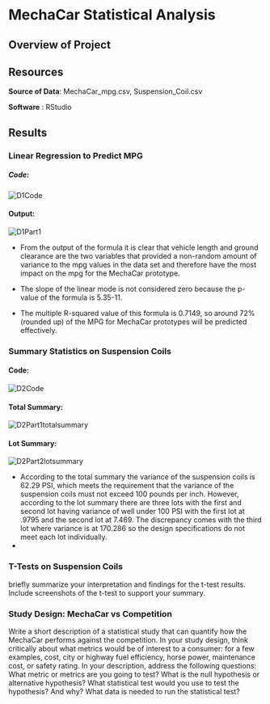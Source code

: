 # MechaCar Statistical Analysis

## Overview of Project

## Resources

**Source of Data**: MechaCar_mpg.csv, Suspension_Coil.csv

**Software** : RStudio




## Results

### Linear Regression to Predict MPG

##### Code:
![D1Code](https://user-images.githubusercontent.com/82983000/128601180-22b32e26-c6a1-4ec5-b0c6-dccfff11a633.png)

#### Output: 
![D1Part1](https://user-images.githubusercontent.com/82983000/128601196-93afa870-6cba-4cd1-b349-fdecc006d48d.png)


- From the output of the formula it is clear that vehicle length and ground clearance are the two variables that provided a non-random amount of variance to the mpg values in the data set and therefore have the most impact on the mpg for the MechaCar prototype. 

- The slope of the linear mode is not considered zero because the p-value of the formula is 5.35-11.

- The multiple R-squared value of this formula is 0.7149, so around 72% (rounded up) of the MPG for MechaCar prototypes will be predicted effectively. 

### Summary Statistics on Suspension Coils

#### Code: 
![D2Code](https://user-images.githubusercontent.com/82983000/128601646-2106b9b8-1f4d-4c18-b5be-ada7655985fc.png)

#### Total Summary:
![D2Part1totalsummary](https://user-images.githubusercontent.com/82983000/128601662-6004cdc6-8bd5-468a-805a-eaba449815b5.png)


#### Lot Summary: 
![D2Part2lotsummary](https://user-images.githubusercontent.com/82983000/128601665-36785b01-6b20-46c8-84ca-2e7009f15d73.png)

- According to the total summary the variance of the suspension coils is 62.29 PSI, which meets the requirement that the variance of the suspension coils must not exceed 100 pounds per inch. However, according to the lot summary there are three lots with the first and second lot having variance of well under 100 PSI with the first lot at  .9795 and the second lot at 7.469. The discrepancy comes with the third lot where variance is at 170.286 so the design specifications do not meet each lot individually. 
- 
### T-Tests on Suspension Coils

briefly summarize your interpretation and findings for the t-test results. Include screenshots of the t-test to support your summary.


### Study Design: MechaCar vs Competition

Write a short description of a statistical study that can quantify how the MechaCar performs against the competition. In your study design, think critically about what metrics would be of interest to a consumer: for a few examples, cost, city or highway fuel efficiency, horse power, maintenance cost, or safety rating.
In your description, address the following questions:
What metric or metrics are you going to test?
What is the null hypothesis or alternative hypothesis?
What statistical test would you use to test the hypothesis? And why?
What data is needed to run the statistical test?




